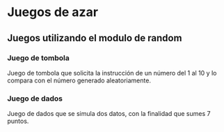 # Juegos de azar
## Juegos utilizando el modulo de random
### Juego de tombola
Juego de tombola que solicita la instrucción de un número del 1 al 10 y lo compara con el número generado aleatoriamente.
### Juego de dados
Juego de dados que se simula dos datos, con la finalidad que sumes 7 puntos.